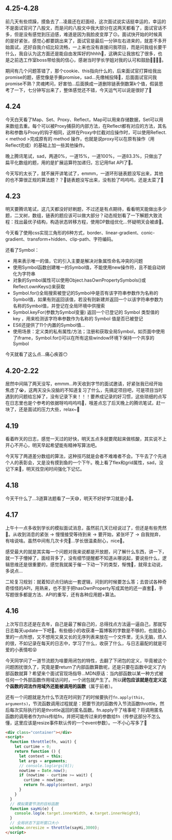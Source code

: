## 4.25-4.28

前几天有些烦躁，摸鱼去了...凌晨还在赶面经，这次面试说实话挺幸运的，幸运的不是面试官问了八股文，而是问的八股文中我大部分在这两天都看了，面试官话不多，但是没有感觉到压迫感，难道是因为我脸皮变厚了😕。面试快开始的时候真的是好紧张，感觉心都要跳出来了，面试官是最后一分钟左右进来的，就差不多开始面试，还好自我介绍比较流畅，一上来也没有直接问我项目，而是问我组长要干什么，我自认为这方面还是能自由发挥好的hhhh🍱，这确实让我放松了很多，也是之前选工作室boss带给我的信心，感谢当时学长学姐对我的认可和鼓励🥦🍇🥭🥝。

期间有几个问题答错了，那个cookie、this指向什么的，后来面试官打算给我出promise的题，感觉像是手撕promise，sad...先缴械投降🍟，后面面试官问我promise不熟？灵魂拷问，好害怕...后面换成一道删除链表倒数第k个值，假装思考了一下，七分钟写出来了，整体感觉还不错，今天运气可以说是很好了🍻

## 4.24

今天白天看了Map、Set、Proxy、Reflect，Map可以用来存储数据，Set可以用来数组去重。每个可以被Proxy捕获的内部方法，在Reflect都有对应的方法，其名称和参数与Proxy的钩子相同，这样在Proxy中拦截对应操作时，可以使用Reflect.< method >完成原有的 method 操作，也就是说proxy可以在原有操作（用Reflect完成）的基础上加一些其他操作。

晚上腾讯笔试，sad，两道0%，一道15%，一道100%，一道83.3%，只做出了扁平化数组的题，用的是扩展运算符加递归，忘记用flat API了👺。

今天写的太长了，就不展开讲笔试了，emmm，一道环形链表题没写出来，其他的也不算很正规的算法题？？🤡链表题没写出来，没有脸了呜呜呜，还是太菜了🙁

## 4.23

明天要腾讯笔试，这几天都没好好刷题，不过还是有点期待，看看明天能做出多少题，二叉树，数组，链表的题应该可以做大部分？动态规划看了一下解题大致流程：找出最优子结构，构造状态转移方程，使用DP数组优化...怀疑明天会被虐🤡。

今天看了使用css实现三角形的6种方式，border、linear-gradient、conic-gradient、transform+hidden、clip-path、字符编码。

还看了Symbol：

- 用来表示唯一的值，它的引入主要是解决对象属性命名冲突的问题
- 使用Symbol函数创建唯一的Symbol值，不能使用new操作符，且不能自动转化为字符串
- 对象的Symbol属性可以使用Object.hasOwnPropertySymbols()或Reflect.ownKeys()来获取
- Symbol.for()全局搜索被登记的Symbol中是否有该字符串参数作为名称的Symbol值，如果有则返回该值，若没有则新建并返回一个以该字符串参数为名称的Symbol值，并登记在全局环境中供搜索
- Symbol.keyFor(参数为Symbol变量) 返回一个已登记的 Symbol 类型值的 key ，用来检测该字符串参数作为名称的 Symbol 值是否已被登记
- ES6还提供了11个内置的Symbol值...
- 使用场景：定义类的私有属性/方法；注册和获取全局Symbol，如页面中使用了iframe，Symbol.for()可以在所有这些window环境下保持一个共享的Symbol

今天就看了这么点...痛心疾首😶

## 4.20-2.22

居然中间隔了两天没写，emmm...昨天收到字节的面试邀请，好紧张我已经开始焦虑了😭，这两天没头没脑的不知道复习了什么，先搞定项目吧，可是项目当时遇到的问题给忘掉了，没有记录下来！！！要养成记录的好习惯，这些琐细的点写在日志里也是个参考的依据呀呜呜呜呜🙊，哦差点忘了后天晚上的腾讯笔试，赶一块了，还是面试的压力大些，relax~🍝

## 4.19

看着昨天的日志，感觉一天过的好快，明天五点多就要爬起来做核酸，其实说不上开心不开心，明天早起希望能有精神写算法吧。

今天写了两道差分数组的算法，这种技巧就是会者不难难者不会。下午去了个先进个人的表彰会，又是没有摸到鱼的一个下午。晚上看了flex和grid属性，sad，没记下来🤡，明天找空闲时间强化下记忆。

## 4.18

今天干什么了...3道算法题看了一天😅，明天不好好学习就是小🐖。

## 4.17

上午十一点多收到学长的模拟面试消息，虽然前几天已经说过了，但还是有些秃然🥝。从收到消息的紧张 -> 慢慢接受等待到来 -> 要开始，紧张坏了 -> 自我抛弃，有啥说啥。虽然中间有几次卡壳🍇...学长很温柔耐心，nice🍱。

感受最大的就是其实每一个问题对我来说都是开放题，问了解什么东西，讲一下，就一下子懵掉了，面经背多了，没有细节提醒都不知道从哪说起，要说些什么，逻辑思维还是很重要的，感觉我就属于催一下动一下的类型，惭愧🎃，就得主动说，多说点...

二轮复习规划：就着知识点归纳出一套逻辑，问到的时候要怎么答；去尝试各种奇奇怪怪的API，用熟来，也不至于把hasOwnProperty写成其他的还一直套😬，手写题很多都是方法、API的重写，还有各种应用题+算法。

## 4.16

上次写日志还是在去年，自己是最了解自己的，总得找点方法逼一逼自己，那就写日志每天update一下吧🤪。有些细小的收获凑一篇博客的字数是不够的，也就是心里的一点所想，又不想用又臭又长的无序列表来放在一个文件里，无头无脑，烦人的很，不如记录在每天的日志中，学习了什么，收获了什么，与日志最配的就是可爱的小表情啦😝

今天同学问了一道节流题为啥要用闭包的特性，去翻了下闭包的定义，毕竟被这个问题困扰很久了，究竟是要return了内部函数算数呢，还是只要在函数中定义了内部函数就算？希望来个面试官现场指导...MDN原话：当内部函数以某一种方式被任何一个外部函数作用域访问时，一个闭包就产生了。所以**闭包应该就是在定义这个函数的词法作用域外还能被调用的函数**（属于前者）。

还有一个问题就是为什么节流在时间到了的时候要执行`fn.apply(this, arguments)`，节流函数调用过程就是：把要节流的函数传入节流函数throttle，然后每次实际执行的是throttle返回的匿名函数。fn.apply干了啥事呢？将调用匿名函数的调用者作为this传给fn，并把可能传过来的参数给fn（传参这部分不怎么懂，这里应该是resize事件默认传的一个event参数）。一不小心写多了🍱

```html
<div class="container"></div>
<script>
  function throttle(fn, wait) {
    let curtime = 0;
    return function () {
      let context = this;
      let args = arguments;
      // console.log(args[0]);
      nowtime = Date.now();
      if (nowtime - curtime >= wait) {
        curtime = nowtime;
        return fn.apply(context, args)
      }
    }
  }
  // 模拟需要节流的目标函数
  function sayHi(e) {
    console.log(e.target.innerWidth, e.target.innerHeight);
  }
  // 全局状态下监听窗口大小
  window.onresize = throttle(sayHi,3000);
</script>
```

